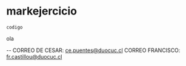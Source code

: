 ﻿# markejercicio

`codigo`


ola


-- CORREO DE CESAR: ce.puentes@duocuc.cl
CORREO FRANCISCO: fr.castillou@duocuc.cl   

